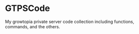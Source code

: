 # GTPSCode
My growtopia private server code collection including functions, commands, and the others.
